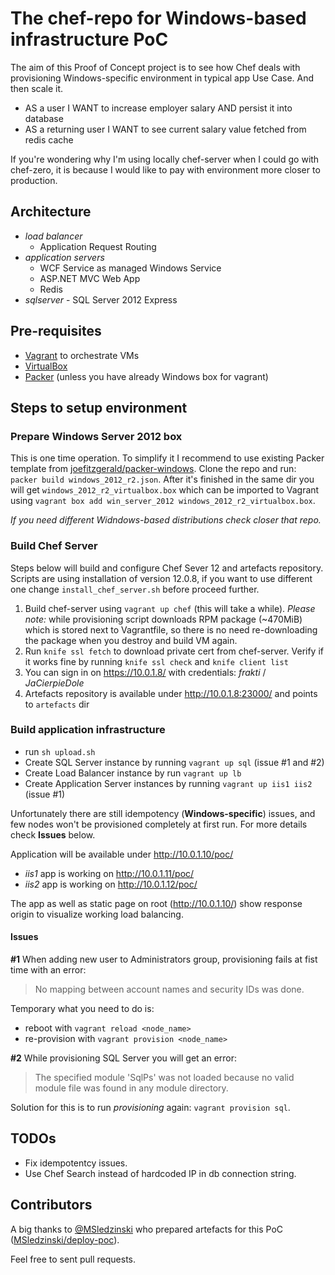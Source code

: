 The chef-repo for Windows-based infrastructure PoC
===================================================
The aim of this Proof of Concept project is to see how Chef deals with provisioning Windows-specific environment in typical app Use Case. And then scale it.
- AS a user I WANT to increase employer salary AND persist it into database
- AS a returning user I WANT to see current salary value fetched from redis cache

If you're wondering why I'm using locally chef-server when I could go with chef-zero, it is because I would like to pay with environment more closer to production.

Architecture
------------
- *load balancer*
  * Application Request Routing
- *application servers*
  * WCF Service as managed Windows Service
  * ASP.NET MVC Web App
  * Redis
- *sqlserver* - SQL Server 2012 Express

Pre-requisites
--------------
- [Vagrant](https://www.vagrantup.com/) to orchestrate VMs
- [VirtualBox](https://www.virtualbox.org/)
- [Packer](https://packer.io/) (unless you have already Windows box for vagrant)

Steps to setup environment
--------------------------

### Prepare Windows Server 2012 box

This is one time operation. To simplify it I recommend to use existing Packer template from [joefitzgerald/packer-windows](https://github.com/joefitzgerald/packer-windows). Clone the repo and run: `packer build windows_2012_r2.json`. After it's finished in the same dir you will get `windows_2012_r2_virtualbox.box` which can be imported to Vagrant using `vagrant box add win_server_2012 windows_2012_r2_virtualbox.box`.

*If you need different Widndows-based distributions check closer that repo.*

### Build Chef Server

Steps below will build and configure Chef Sever 12 and artefacts repository.
Scripts are using installation of version 12.0.8, if you want to use different one change `install_chef_server.sh` before proceed further.

1. Build chef-server using `vagrant up chef` (this will take a while). *Please note:* while provisioning script downloads RPM package (~470MiB) which is stored next to Vagrantfile, so there is no need re-downloading the package when you destroy and build VM again.
2. Run `knife ssl fetch` to download private cert from chef-server. Verify if it works fine by running `knife ssl check` and `knife client list`
4. You can sign in on https://10.0.1.8/ with credentials: *frakti* / *JaCierpieDole*
5. Artefacts repository is available under http://10.0.1.8:23000/ and points to `artefacts` dir

### Build application infrastructure

- run `sh upload.sh`
- Create SQL Server instance by running `vagrant up sql` (issue #1 and #2)
- Create Load Balancer instance by run `vagrant up lb`
- Create Application Server instances by running `vagrant up iis1 iis2` (issue #1)

Unfortunately there are still idempotency (**Windows-specific**) issues, and few nodes won't be provisioned completely at first run. For more details check **Issues** below.

Application will be available under http://10.0.1.10/poc/
- *iis1* app is working on http://10.0.1.11/poc/
- *iis2* app is working on http://10.0.1.12/poc/

The app as well as static page on root (http://10.0.1.10/) show response origin to visualize working load balancing.

#### Issues

**#1** When adding new user to Administrators group, provisioning fails at fist time with an error:

> No mapping between account names and security IDs was done.

Temporary what you need to do is:
  - reboot with `vagrant reload <node_name>`
  - re-provision with `vagrant provision <node_name>`

**#2** While provisioning SQL Server you will get an error:

> The specified module 'SqlPs' was not loaded because no valid module file was found in any module directory.

Solution for this is to run *provisioning* again: `vagrant provision sql`.

TODOs
-----
- Fix idempotentcy issues.
- Use Chef Search instead of hardcoded IP in db connection string.

Contributors
------------
A big thanks to [@MSledzinski](https://github.com/MSledzinski) who prepared artefacts for this PoC ([MSledzinski/deploy-poc](https://github.com/MSledzinski/deploy-poc)).

Feel free to sent pull requests.
